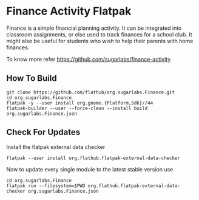 # Finance Activity Flatpak

Finance is a simple financial planning activity. It can be integrated into classroom assignments, or else used to track finances for a school club. It might also be useful for students who wish to help their parents with home finances.

To know more refer https://github.com/sugarlabs/finance-activity

## How To Build

```
git clone https://github.com/flathub/org.sugarlabs.Finance.git
cd org.sugarlabs.Finance
flatpak -y --user install org.gnome.{Platform,Sdk}//44
flatpak-builder --user --force-clean --install build org.sugarlabs.Finance.json
```

## Check For Updates

Install the flatpak external data checker
```
flatpak --user install org.flathub.flatpak-external-data-checker
```

Now to update every single module to the latest stable version use
```
cd org.sugarlabs.Finance
flatpak run --filesystem=$PWD org.flathub.flatpak-external-data-checker org.sugarlabs.Finance.json
```